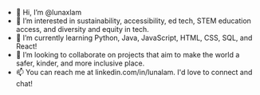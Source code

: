 - 👋 Hi, I’m @lunaxlam
- 👀 I’m interested in sustainability, accessibility, ed tech, STEM education access, and diversity and equity in tech.
- 🌱 I’m currently learning Python, Java, JavaScript, HTML, CSS, SQL, and React!
- 💞️ I’m looking to collaborate on projects that aim to make the world a safer, kinder, and more inclusive place. 
- 📫 You can reach me at linkedin.com/in/lunalam. I'd love to connect and chat!

<!---
lunaxlam/lunaxlam is a ✨ special ✨ repository because its `README.md` (this file) appears on your GitHub profile.
You can click the Preview link to take a look at your changes.
--->
